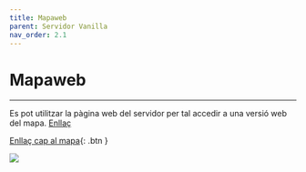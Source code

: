 ```yaml
---
title: Mapaweb
parent: Servidor Vanilla
nav_order: 2.1
---
```


# Mapaweb

---

Es pot utilitzar la pàgina web del servidor per tal accedir a una versió web del mapa. [Enllaç](http://vanilla.megacat.cat)

[Enllaç cap al mapa](http://vanilla.megacat.cat){: .btn }

![](::/::/assets/images/foto_mapaweb.png)

